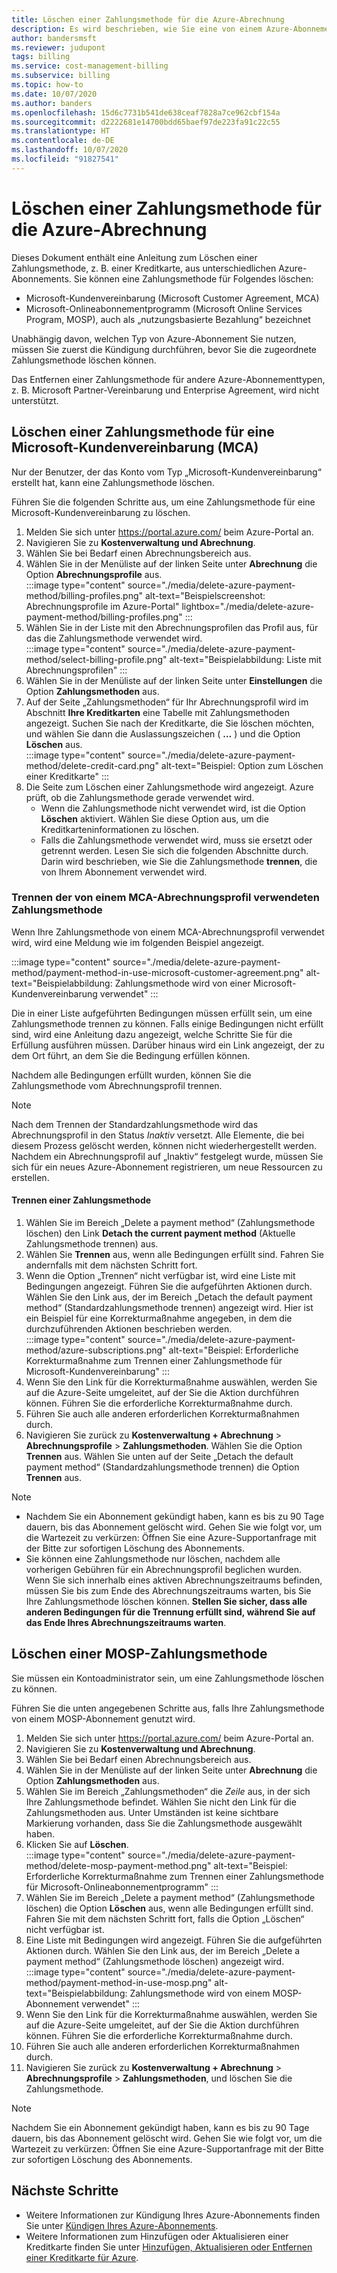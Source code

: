 ```yaml
---
title: Löschen einer Zahlungsmethode für die Azure-Abrechnung
description: Es wird beschrieben, wie Sie eine von einem Azure-Abonnement verwendete Zahlungsmethode löschen.
author: bandersmsft
ms.reviewer: judupont
tags: billing
ms.service: cost-management-billing
ms.subservice: billing
ms.topic: how-to
ms.date: 10/07/2020
ms.author: banders
ms.openlocfilehash: 15d6c7731b541de638ceaf7828a7ce962cbf154a
ms.sourcegitcommit: d2222681e14700bdd65baef97de223fa91c22c55
ms.translationtype: HT
ms.contentlocale: de-DE
ms.lasthandoff: 10/07/2020
ms.locfileid: "91827541"
---
```

# <a name="delete-an-azure-billing-payment-method"></a>Löschen einer Zahlungsmethode für die Azure-Abrechnung

Dieses Dokument enthält eine Anleitung zum Löschen einer Zahlungsmethode, z. B. einer Kreditkarte, aus unterschiedlichen Azure-Abonnements. Sie können eine Zahlungsmethode für Folgendes löschen:

- Microsoft-Kundenvereinbarung (Microsoft Customer Agreement, MCA)
- Microsoft-Onlineabonnementprogramm (Microsoft Online Services Program, MOSP), auch als „nutzungsbasierte Bezahlung“ bezeichnet

Unabhängig davon, welchen Typ von Azure-Abonnement Sie nutzen, müssen Sie zuerst die Kündigung durchführen, bevor Sie die zugeordnete Zahlungsmethode löschen können.

Das Entfernen einer Zahlungsmethode für andere Azure-Abonnementtypen, z. B. Microsoft Partner-Vereinbarung und Enterprise Agreement, wird nicht unterstützt.

## <a name="delete-an-mca-payment-method"></a>Löschen einer Zahlungsmethode für eine Microsoft-Kundenvereinbarung (MCA)

Nur der Benutzer, der das Konto vom Typ „Microsoft-Kundenvereinbarung“ erstellt hat, kann eine Zahlungsmethode löschen.

Führen Sie die folgenden Schritte aus, um eine Zahlungsmethode für eine Microsoft-Kundenvereinbarung zu löschen.

1. Melden Sie sich unter https://portal.azure.com/ beim Azure-Portal an.
1. Navigieren Sie zu **Kostenverwaltung und Abrechnung**.
1. Wählen Sie bei Bedarf einen Abrechnungsbereich aus.
1. Wählen Sie in der Menüliste auf der linken Seite unter **Abrechnung** die Option **Abrechnungsprofile** aus.  
    :::image type="content" source="./media/delete-azure-payment-method/billing-profiles.png" alt-text="Beispielscreenshot: Abrechnungsprofile im Azure-Portal" lightbox="./media/delete-azure-payment-method/billing-profiles.png" :::
1. Wählen Sie in der Liste mit den Abrechnungsprofilen das Profil aus, für das die Zahlungsmethode verwendet wird.  
    :::image type="content" source="./media/delete-azure-payment-method/select-billing-profile.png" alt-text="Beispielabbildung: Liste mit Abrechnungsprofilen" :::
1. Wählen Sie in der Menüliste auf der linken Seite unter **Einstellungen** die Option **Zahlungsmethoden** aus.
1. Auf der Seite „Zahlungsmethoden“ für Ihr Abrechnungsprofil wird im Abschnitt **Ihre Kreditkarten** eine Tabelle mit Zahlungsmethoden angezeigt. Suchen Sie nach der Kreditkarte, die Sie löschen möchten, und wählen Sie dann die Auslassungszeichen ( **…** ) und die Option **Löschen** aus.  
    :::image type="content" source="./media/delete-azure-payment-method/delete-credit-card.png" alt-text="Beispiel: Option zum Löschen einer Kreditkarte" :::
1. Die Seite zum Löschen einer Zahlungsmethode wird angezeigt. Azure prüft, ob die Zahlungsmethode gerade verwendet wird.
    - Wenn die Zahlungsmethode nicht verwendet wird, ist die Option **Löschen** aktiviert. Wählen Sie diese Option aus, um die Kreditkarteninformationen zu löschen.
    - Falls die Zahlungsmethode verwendet wird, muss sie ersetzt oder getrennt werden. Lesen Sie sich die folgenden Abschnitte durch. Darin wird beschrieben, wie Sie die Zahlungsmethode **trennen**, die von Ihrem Abonnement verwendet wird.

### <a name="detach-payment-method-used-by-an-mca-billing-profile"></a>Trennen der von einem MCA-Abrechnungsprofil verwendeten Zahlungsmethode

Wenn Ihre Zahlungsmethode von einem MCA-Abrechnungsprofil verwendet wird, wird eine Meldung wie im folgenden Beispiel angezeigt.

:::image type="content" source="./media/delete-azure-payment-method/payment-method-in-use-microsoft-customer-agreement.png" alt-text="Beispielabbildung: Zahlungsmethode wird von einer Microsoft-Kundenvereinbarung verwendet" :::

Die in einer Liste aufgeführten Bedingungen müssen erfüllt sein, um eine Zahlungsmethode trennen zu können. Falls einige Bedingungen nicht erfüllt sind, wird eine Anleitung dazu angezeigt, welche Schritte Sie für die Erfüllung ausführen müssen. Darüber hinaus wird ein Link angezeigt, der zu dem Ort führt, an dem Sie die Bedingung erfüllen können.

Nachdem alle Bedingungen erfüllt wurden, können Sie die Zahlungsmethode vom Abrechnungsprofil trennen.

> [!NOTE]
> Nach dem Trennen der Standardzahlungsmethode wird das Abrechnungsprofil in den Status _Inaktiv_ versetzt. Alle Elemente, die bei diesem Prozess gelöscht werden, können nicht wiederhergestellt werden. Nachdem ein Abrechnungsprofil auf „Inaktiv“ festgelegt wurde, müssen Sie sich für ein neues Azure-Abonnement registrieren, um neue Ressourcen zu erstellen.

#### <a name="to-detach-a-payment-method"></a>Trennen einer Zahlungsmethode

1. Wählen Sie im Bereich „Delete a payment method“ (Zahlungsmethode löschen) den Link **Detach the current payment method** (Aktuelle Zahlungsmethode trennen) aus.
1. Wählen Sie **Trennen** aus, wenn alle Bedingungen erfüllt sind. Fahren Sie andernfalls mit dem nächsten Schritt fort.
1. Wenn die Option „Trennen“ nicht verfügbar ist, wird eine Liste mit Bedingungen angezeigt. Führen Sie die aufgeführten Aktionen durch. Wählen Sie den Link aus, der im Bereich „Detach the default payment method“ (Standardzahlungsmethode trennen) angezeigt wird. Hier ist ein Beispiel für eine Korrekturmaßnahme angegeben, in dem die durchzuführenden Aktionen beschrieben werden.  
    :::image type="content" source="./media/delete-azure-payment-method/azure-subscriptions.png" alt-text="Beispiel: Erforderliche Korrekturmaßnahme zum Trennen einer Zahlungsmethode für Microsoft-Kundenvereinbarung" :::
1. Wenn Sie den Link für die Korrekturmaßnahme auswählen, werden Sie auf die Azure-Seite umgeleitet, auf der Sie die Aktion durchführen können. Führen Sie die erforderliche Korrekturmaßnahme durch.
1. Führen Sie auch alle anderen erforderlichen Korrekturmaßnahmen durch.
1. Navigieren Sie zurück zu **Kostenverwaltung + Abrechnung** > **Abrechnungsprofile** > **Zahlungsmethoden**. Wählen Sie die Option **Trennen** aus. Wählen Sie unten auf der Seite „Detach the default payment method“ (Standardzahlungsmethode trennen) die Option **Trennen** aus.

> [!NOTE]
> - Nachdem Sie ein Abonnement gekündigt haben, kann es bis zu 90 Tage dauern, bis das Abonnement gelöscht wird. Gehen Sie wie folgt vor, um die Wartezeit zu verkürzen: Öffnen Sie eine Azure-Supportanfrage mit der Bitte zur sofortigen Löschung des Abonnements.
> - Sie können eine Zahlungsmethode nur löschen, nachdem alle vorherigen Gebühren für ein Abrechnungsprofil beglichen wurden. Wenn Sie sich innerhalb eines aktiven Abrechnungszeitraums befinden, müssen Sie bis zum Ende des Abrechnungszeitraums warten, bis Sie Ihre Zahlungsmethode löschen können. **Stellen Sie sicher, dass alle anderen Bedingungen für die Trennung erfüllt sind, während Sie auf das Ende Ihres Abrechnungszeitraums warten**.

## <a name="delete-a-mosp-payment-method"></a>Löschen einer MOSP-Zahlungsmethode

Sie müssen ein Kontoadministrator sein, um eine Zahlungsmethode löschen zu können.

Führen Sie die unten angegebenen Schritte aus, falls Ihre Zahlungsmethode von einem MOSP-Abonnement genutzt wird.

1. Melden Sie sich unter https://portal.azure.com/ beim Azure-Portal an.
1. Navigieren Sie zu **Kostenverwaltung und Abrechnung**.
1. Wählen Sie bei Bedarf einen Abrechnungsbereich aus.
1. Wählen Sie in der Menüliste auf der linken Seite unter **Abrechnung** die Option **Zahlungsmethoden** aus.
1. Wählen Sie im Bereich „Zahlungsmethoden“ die _Zeile_ aus, in der sich Ihre Zahlungsmethode befindet. Wählen Sie nicht den Link für die Zahlungsmethoden aus. Unter Umständen ist keine sichtbare Markierung vorhanden, dass Sie die Zahlungsmethode ausgewählt haben.
1. Klicken Sie auf **Löschen**.  
    :::image type="content" source="./media/delete-azure-payment-method/delete-mosp-payment-method.png" alt-text="Beispiel: Erforderliche Korrekturmaßnahme zum Trennen einer Zahlungsmethode für Microsoft-Onlineabonnementprogramm" :::
1. Wählen Sie im Bereich „Delete a payment method“ (Zahlungsmethode löschen) die Option **Löschen** aus, wenn alle Bedingungen erfüllt sind. Fahren Sie mit dem nächsten Schritt fort, falls die Option „Löschen“ nicht verfügbar ist.
1. Eine Liste mit Bedingungen wird angezeigt. Führen Sie die aufgeführten Aktionen durch. Wählen Sie den Link aus, der im Bereich „Delete a payment method“ (Zahlungsmethode löschen) angezeigt wird.  
    :::image type="content" source="./media/delete-azure-payment-method/payment-method-in-use-mosp.png" alt-text="Beispielabbildung: Zahlungsmethode wird von einem MOSP-Abonnement verwendet" :::
1. Wenn Sie den Link für die Korrekturmaßnahme auswählen, werden Sie auf die Azure-Seite umgeleitet, auf der Sie die Aktion durchführen können. Führen Sie die erforderliche Korrekturmaßnahme durch.
1. Führen Sie auch alle anderen erforderlichen Korrekturmaßnahmen durch.
1. Navigieren Sie zurück zu **Kostenverwaltung + Abrechnung** > **Abrechnungsprofile** > **Zahlungsmethoden**, und löschen Sie die Zahlungsmethode.

> [!NOTE]
> Nachdem Sie ein Abonnement gekündigt haben, kann es bis zu 90 Tage dauern, bis das Abonnement gelöscht wird. Gehen Sie wie folgt vor, um die Wartezeit zu verkürzen: Öffnen Sie eine Azure-Supportanfrage mit der Bitte zur sofortigen Löschung des Abonnements.

## <a name="next-steps"></a>Nächste Schritte

- Weitere Informationen zur Kündigung Ihres Azure-Abonnements finden Sie unter [Kündigen Ihres Azure-Abonnements](cancel-azure-subscription.md).
- Weitere Informationen zum Hinzufügen oder Aktualisieren einer Kreditkarte finden Sie unter [Hinzufügen, Aktualisieren oder Entfernen einer Kreditkarte für Azure](change-credit-card.md).